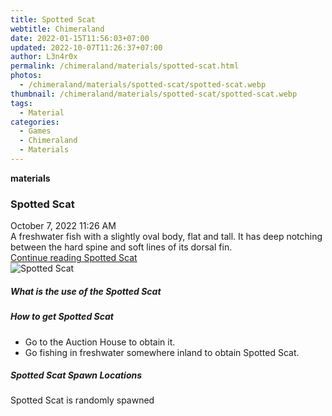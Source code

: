 ```yaml
---
title: Spotted Scat
webtitle: Chimeraland
date: 2022-01-15T11:56:03+07:00
updated: 2022-10-07T11:26:37+07:00
author: L3n4r0x
permalink: /chimeraland/materials/spotted-scat.html
photos:
  - /chimeraland/materials/spotted-scat/spotted-scat.webp
thumbnail: /chimeraland/materials/spotted-scat/spotted-scat.webp
tags:
  - Material
categories:
  - Games
  - Chimeraland
  - Materials
---
```


<section id="bootstrap-wrapper">
  <link
    rel="stylesheet"
    href="https://cdn.statically.io/gh/dimaslanjaka/Web-Manajemen/40ac3225/css/bootstrap-4.5-wrapper.css"
  />
  <div
    class="row g-0 border rounded overflow-hidden flex-md-row mb-4 shadow-sm position-relative"
  >
    <div class="col p-4 d-flex flex-column position-static">
      <strong class="d-inline-block mb-2 text-success">materials</strong>
      <h3 class="mb-0">Spotted Scat</h3>
      <div class="mb-1 text-muted">October 7, 2022 11:26 AM</div>
      <div class="mb-2 border p-1">
        A freshwater fish with a slightly oval body, flat and tall. It has deep
        notching between the hard spine and soft lines of its dorsal fin.
      </div>
      <a href="#" class="stretched-link d-none"
        >Continue reading Spotted Scat</a
      >
    </div>
    <div class="col-auto d-none d-lg-block">
      <img
        src="/chimeraland/materials/spotted-scat/spotted-scat.webp"
        alt="Spotted Scat"
      />
    </div>
  </div>
  <div class="row">
    <div class="col-lg-6 col-12 mb-2">
      <div class="card">
        <div class="card-body">
          <h5 class="card-title">What is the use of the Spotted Scat</h5>
          <div class="card-text"><ul></ul></div>
        </div>
      </div>
    </div>
    <div class="col-lg-6 col-12 mb-2">
      <div class="card">
        <div class="card-body">
          <h5 class="card-title">How to get Spotted Scat</h5>
          <div class="card-text">
            <ul>
              <li>Go to the Auction House to obtain it.</li>
              <li>
                Go fishing in freshwater somewhere inland to obtain Spotted
                Scat.
              </li>
            </ul>
          </div>
        </div>
      </div>
    </div>
    <div class="col-12 mb-2">
      <h5>Spotted Scat Spawn Locations</h5>
      <p>Spotted Scat is randomly spawned</p>
    </div>
  </div>
</section>